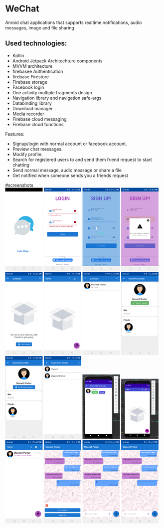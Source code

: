 # WeChat
Anroid chat applications that supports realtime notifications, audio messages, image and file sharing

Used technologies:<br>
-------------------
- Kotlin<br>
- Android Jetpack Architechture components <br>
- MVVM architecture <br>
- firebasee Authentication  <br> 
- firebase Firestore  <br> 
- Firebase storage  <br> 
- Facebook login <br>
- One activity multiple fragments design<br>
- Navigation library and navigation safe-args<br>
- Databinding library<br>
- Download manager<br>
- Media recorder<br>
- Firebase cloud messaging<br>
- Firebase cloud functions<br>

Features:<br>

- Signup/login with normal account or facebook account.<br>
- Preview chat messages.<br>
- Modify profile.<br>
- Search for registered users to and send them friend request to start chatting<br>
- Send normal message, audio message or share a file<br>
- Get notified when someone sends you a friends request<br>

#screenshots<br>
<img src="https://github.com/Gilly-Chris/WeChat/blob/dev/screenshots/Screenshot_20220731-102704.png" width="120">
<img src="https://github.com/Gilly-Chris/WeChat/blob/dev/screenshots/Screenshot_20220731-102737.png" width="120">
<span><img src="https://github.com/Gilly-Chris/WeChat/blob/dev/screenshots/Screenshot_20220731-102939.png" width="120"></span>
<img src="https://github.com/Gilly-Chris/WeChat/blob/dev/screenshots/Screenshot_20220731-102918.png" width="120">
<span><img src="https://github.com/Gilly-Chris/WeChat/blob/dev/screenshots/Screenshot_20220731-103028.png" width="120"></span>
<img src="https://github.com/Gilly-Chris/WeChat/blob/dev/screenshots/Screenshot_20220731-102946.png" width="120">
<img src="https://github.com/Gilly-Chris/WeChat/blob/dev/screenshots/Screenshot_20220731-104309.png" width="120">
<img src="https://github.com/Gilly-Chris/WeChat/blob/dev/screenshots/Screenshot_20220731-103050.png" width="120">
<img src="https://github.com/Gilly-Chris/WeChat/blob/dev/screenshots/Screenshot_20220731-103041.png" width="120">
<img src="https://github.com/Gilly-Chris/WeChat/blob/dev/screenshots/Screenshot_20220731-103033.png" width="120">
<img src="https://github.com/Gilly-Chris/WeChat/blob/dev/screenshots/Screenshot%20from%202022-07-31%2010-52-58.png" width="120">
<img src="https://github.com/Gilly-Chris/WeChat/blob/dev/screenshots/Screenshot%20from%202022-07-31%2010-52-01.png" width="120">
<span><img src="https://github.com/Gilly-Chris/WeChat/blob/dev/screenshots/Screenshot_20220731-104658.png" width="120"></span>
<span><img src="https://github.com/Gilly-Chris/WeChat/blob/dev/screenshots/Screenshot_20220731-104551.png" width="120"></span>
<img src="https://github.com/Gilly-Chris/WeChat/blob/dev/screenshots/Screenshot_20220731-104526.png" width="120">
<img src="https://github.com/Gilly-Chris/WeChat/blob/dev/screenshots/Screenshot_20220731-104518.png" width="120">

